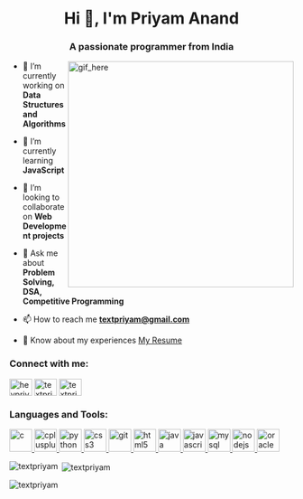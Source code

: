 <h1 align="center">Hi 👋, I'm Priyam Anand</h1>
<h3 align="center">A passionate programmer from India</h3>
<img align="right" alt="gif_here" width=400 src="https://user-images.githubusercontent.com/55389276/140866485-8fb1c876-9a8f-4d6a-98dc-08c4981eaf70.gif"/>

- 🔭 I’m currently working on **Data Structures and Algorithms**

- 🌱 I’m currently learning **JavaScript**

- 👯 I’m looking to collaborate on **Web Development projects**

- 💬 Ask me about **Problem Solving, DSA, Competitive Programming**

- 📫 How to reach me **textpriyam@gmail.com**

- 📄 Know about my experiences [My Resume](https://drive.google.com/file/d/1BsuAunbAqU0oCPy0UO-rdk1r7FNgsm0x/view?usp=share_link)

<h3 align="left">Connect with me:</h3>
<p align="left">
<a href="https://linkedin.com/in/heypriyam" target="blank"><img align="center" src="https://1000logos.net/wp-content/uploads/2017/03/Color-of-the-LinkedIn-Logo.jpg" alt="heypriyam" height="30" width="40" /></a>
<a href="https://www.codechef.com/users/textpriyam" target="blank"><img align="center" src="https://s3.amazonaws.com/codechef_shared/sites/all/themes/abessive/logo-3.png" alt="textpriyam" height="30" width="40" /></a>
<a href="https://www.leetcode.com/textpriyam" target="blank"><img align="center" src="https://leetcode.com/static/images/LeetCode_logo.png" alt="textpriyam" height="30" width="40" /></a>
</p>

<h3 align="left">Languages and Tools:</h3>
<p align="left"> <a href="https://www.cprogramming.com/" target="_blank" rel="noreferrer"> <img src="https://cdn-icons-png.flaticon.com/512/3665/3665923.png" alt="c" width="40" height="40"/> </a> <a href="https://www.w3schools.com/cpp/" target="_blank" rel="noreferrer"> <img src="https://cdn-icons-png.flaticon.com/512/6132/6132221.png" alt="cplusplus" width="40" height="40"/> </a>  <a href="https://www.python.org" target="_blank" rel="noreferrer"> <img src="https://cdn-icons-png.flaticon.com/512/5968/5968350.png" alt="python" width="40" height="40"/> </a> <a href="https://www.w3schools.com/css/" target="_blank" rel="noreferrer"> <img src="https://cdn-icons-png.flaticon.com/512/5968/5968242.png" alt="css3" width="40" height="40"/> </a> <a href="https://git-scm.com/" target="_blank" rel="noreferrer"> <img src="https://www.vectorlogo.zone/logos/git-scm/git-scm-icon.svg" alt="git" width="40" height="40"/> </a> <a href="https://www.w3.org/html/" target="_blank" rel="noreferrer"> <img src="https://cdn-icons-png.flaticon.com/512/174/174854.png" alt="html5" width="40" height="40"/> </a> <a href="https://www.java.com" target="_blank" rel="noreferrer"> <img src="https://cdn-icons-png.flaticon.com/512/5968/5968282.png" alt="java" width="40" height="40"/> </a> <a href="https://developer.mozilla.org/en-US/docs/Web/JavaScript" target="_blank" rel="noreferrer"> <img src="https://cdn-icons-png.flaticon.com/512/5968/5968292.png" alt="javascript" width="40" height="40"/> </a> <a href="https://www.mysql.com/" target="_blank" rel="noreferrer"> <img src="https://cdn-icons-png.flaticon.com/512/5968/5968313.png" alt="mysql" width="40" height="40"/> </a> <a href="https://nodejs.org" target="_blank" rel="noreferrer"> <img src="https://cdn-icons-png.flaticon.com/512/5968/5968322.png" alt="nodejs" width="40" height="40"/> </a> <a href="https://www.oracle.com/" target="_blank" rel="noreferrer"> <img src="https://cdn-icons-png.flaticon.com/512/5969/5969170.png" alt="oracle" width="40" height="40"/> </a> </p>

<p><img align="left" src="https://github-readme-stats.vercel.app/api/top-langs?username=textpriyam&show_icons=true&theme=dracula&locale=en&layout=compact" alt="textpriyam" /></p>

<p>&nbsp;<img align="center" src="https://github-readme-stats.vercel.app/api?username=textpriyam&show_icons=true&theme=dracula&locale=en" alt="textpriyam" /></p>

<p><img align="center" src="https://github-readme-streak-stats.herokuapp.com/?user=textpriyam&theme=dark" alt="textpriyam" /></p>
